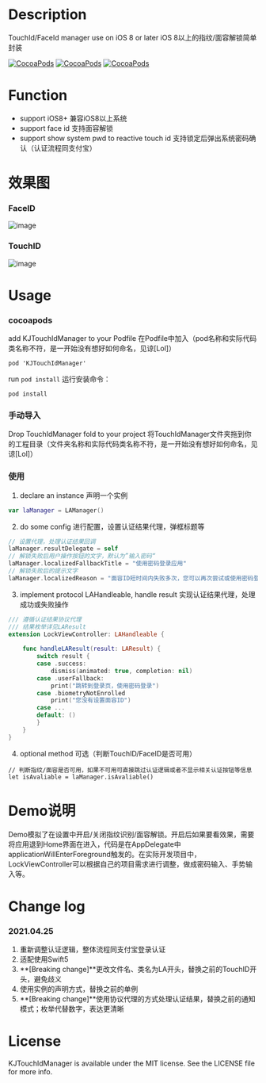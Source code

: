 # Description
TouchId/FaceId manager use on iOS 8 or later iOS 8以上的指纹/面容解锁简单封装

[![CocoaPods](https://img.shields.io/cocoapods/v/KJTouchIdManager.svg)](https://cocoapods.org/pods/KJTouchIdManager)
[![CocoaPods](https://img.shields.io/cocoapods/p/KJTouchIdManager.svg)](https://github.com/Smiacter/TouchIdManager)
[![CocoaPods](https://img.shields.io/cocoapods/l/KJTouchIdManager.svg)](https://github.com/Smiacter/TouchIdManager)

# Function               
* support iOS8+ 兼容iOS8以上系统
* support face id 支持面容解锁   
* support show system pwd to reactive touch id 支持锁定后弹出系统密码确认（认证流程同支付宝）

# 效果图

### FaceID

![image](https://github.com/Smiacter/TouchIdManager/blob/master/FaceID.gif)

### TouchID

![image](https://github.com/Smiacter/TouchIdManager/blob/master/TouchID.gif)

# Usage

### cocoapods

add KJTouchIdManager to your Podfile 在Podfile中加入（pod名称和实际代码类名称不符，是一开始没有想好如何命名，见谅[Lol]）

```
pod 'KJTouchIdManager'
```

run `pod install` 运行安装命令：

```
pod install
```

### 手动导入

Drop TouchIdManager fold to your project 将TouchIdManager文件夹拖到你的工程目录（文件夹名称和实际代码类名称不符，是一开始没有想好如何命名，见谅[Lol]）

### 使用

1. declare an instance 声明一个实例

```Swift
var laManager = LAManager()
```

2. do some config 进行配置，设置认证结果代理，弹框标题等

```Swift
// 设置代理，处理认证结果回调
laManager.resultDelegate = self
// 解锁失败后用户操作按钮的文字，默认为”输入密码“
laManager.localizedFallbackTitle = "使用密码登录应用"
// 解锁失败后的提示文字
laManager.localizedReason = "面容ID短时间内失败多次，您可以再次尝试或使用密码登录"
```

3. implement protocol LAHandleable, handle result 实现认证结果代理，处理成功或失败操作

```Swift
/// 遵循认证结果协议代理
/// 结果枚举详见LAResult
extension LockViewController: LAHandleable {
    
    func handleLAResult(result: LAResult) {
        switch result {
        case .success:
            dismiss(animated: true, completion: nil)
        case .userFallback:
            print("跳转到登录页，使用密码登录")
        case .biometryNotEnrolled
          	print("您没有设置面容ID")
        case ...
        default: ()
        }
    }
}
```

4. optional method 可选（判断TouchID/FaceID是否可用）

```
// 判断指纹/面容是否可用，如果不可用可直接跳过认证逻辑或者不显示相关认证按钮等信息
let isAvaliable = laManager.isAvaliable()
```

# Demo说明

Demo模拟了在设置中开启/关闭指纹识别/面容解锁。开启后如果要看效果，需要将应用退到Home界面在进入，代码是在AppDelegate中applicationWillEnterForeground触发的。在实际开发项目中，LockViewController可以根据自己的项目需求进行调整，做成密码输入、手势输入等。

# Change log

### 2021.04.25

1. 重新调整认证逻辑，整体流程同支付宝登录认证
2. 适配使用Swift5
3. **[Breaking change]**更改文件名、类名为LA开头，替换之前的TouchID开头，避免歧义
4. 使用实例的声明方式，替换之前的单例
5. **[Breaking change]**使用协议代理的方式处理认证结果，替换之前的通知模式；枚举代替数字，表达更清晰

# License

KJTouchIdManager is available under the MIT license. See the LICENSE file for more info.

